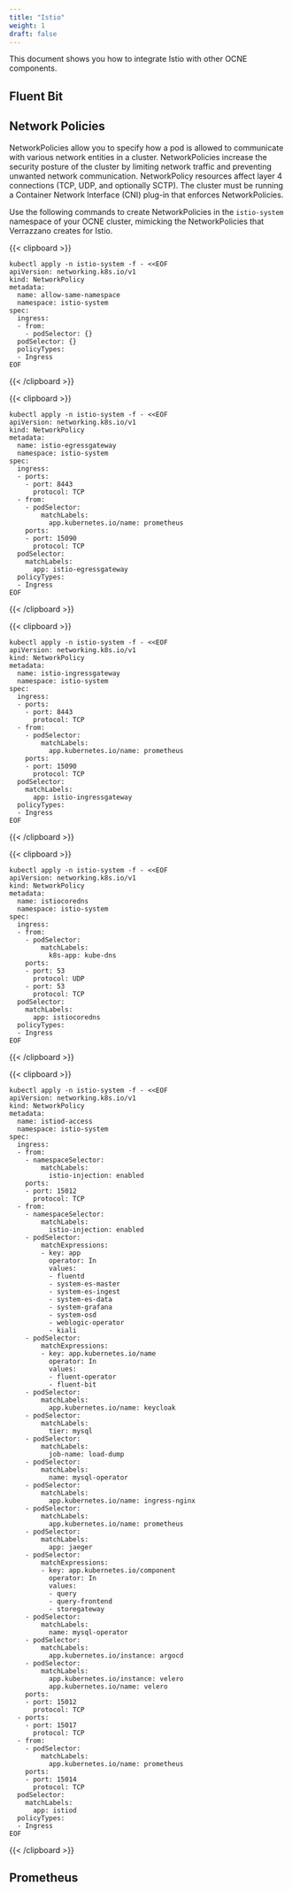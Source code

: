 ```yaml
---
title: "Istio"
weight: 1
draft: false
---
```

This document shows you how to integrate Istio with other OCNE components.

## Fluent Bit
## Network Policies
NetworkPolicies allow you to specify how a pod is allowed to communicate with various network entities in a cluster. NetworkPolicies increase the security posture of the cluster by limiting network traffic and preventing unwanted network communication. NetworkPolicy resources affect layer 4 connections (TCP, UDP, and optionally SCTP). The cluster must be running a Container Network Interface (CNI) plug-in that enforces NetworkPolicies.

Use the following commands to create NetworkPolicies in the `istio-system` namespace of your OCNE cluster, mimicking the NetworkPolicies that Verrazzano creates for Istio.

{{< clipboard >}}
<div class="highlight">

```
kubectl apply -n istio-system -f - <<EOF
apiVersion: networking.k8s.io/v1
kind: NetworkPolicy
metadata:
  name: allow-same-namespace
  namespace: istio-system
spec:
  ingress:
  - from:
    - podSelector: {}
  podSelector: {}
  policyTypes:
  - Ingress
EOF
```
</div>
{{< /clipboard >}}

{{< clipboard >}}
<div class="highlight">

```
kubectl apply -n istio-system -f - <<EOF
apiVersion: networking.k8s.io/v1
kind: NetworkPolicy
metadata:
  name: istio-egressgateway
  namespace: istio-system
spec:
  ingress:
  - ports:
    - port: 8443
      protocol: TCP
  - from:
    - podSelector:
        matchLabels:
          app.kubernetes.io/name: prometheus
    ports:
    - port: 15090
      protocol: TCP
  podSelector:
    matchLabels:
      app: istio-egressgateway
  policyTypes:
  - Ingress
EOF
```
</div>
{{< /clipboard >}}


{{< clipboard >}}
<div class="highlight">

```
kubectl apply -n istio-system -f - <<EOF
apiVersion: networking.k8s.io/v1
kind: NetworkPolicy
metadata:
  name: istio-ingressgateway
  namespace: istio-system
spec:
  ingress:
  - ports:
    - port: 8443
      protocol: TCP
  - from:
    - podSelector:
        matchLabels:
          app.kubernetes.io/name: prometheus
    ports:
    - port: 15090
      protocol: TCP
  podSelector:
    matchLabels:
      app: istio-ingressgateway
  policyTypes:
  - Ingress
EOF
```
</div>
{{< /clipboard >}}

{{< clipboard >}}
<div class="highlight">

```
kubectl apply -n istio-system -f - <<EOF
apiVersion: networking.k8s.io/v1
kind: NetworkPolicy
metadata:
  name: istiocoredns
  namespace: istio-system
spec:
  ingress:
  - from:
    - podSelector:
        matchLabels:
          k8s-app: kube-dns
    ports:
    - port: 53
      protocol: UDP
    - port: 53
      protocol: TCP
  podSelector:
    matchLabels:
      app: istiocoredns
  policyTypes:
  - Ingress
EOF
```
</div>
{{< /clipboard >}}

{{< clipboard >}}
<div class="highlight">

```
kubectl apply -n istio-system -f - <<EOF
apiVersion: networking.k8s.io/v1
kind: NetworkPolicy
metadata:
  name: istiod-access
  namespace: istio-system
spec:
  ingress:
  - from:
    - namespaceSelector:
        matchLabels:
          istio-injection: enabled
    ports:
    - port: 15012
      protocol: TCP
  - from:
    - namespaceSelector:
        matchLabels:
          istio-injection: enabled
    - podSelector:
        matchExpressions:
        - key: app
          operator: In
          values:
          - fluentd
          - system-es-master
          - system-es-ingest
          - system-es-data
          - system-grafana
          - system-osd
          - weblogic-operator
          - kiali
    - podSelector:
        matchExpressions:
        - key: app.kubernetes.io/name
          operator: In
          values:
          - fluent-operator
          - fluent-bit
    - podSelector:
        matchLabels:
          app.kubernetes.io/name: keycloak
    - podSelector:
        matchLabels:
          tier: mysql
    - podSelector:
        matchLabels:
          job-name: load-dump
    - podSelector:
        matchLabels:
          name: mysql-operator
    - podSelector:
        matchLabels:
          app.kubernetes.io/name: ingress-nginx
    - podSelector:
        matchLabels:
          app.kubernetes.io/name: prometheus
    - podSelector:
        matchLabels:
          app: jaeger
    - podSelector:
        matchExpressions:
        - key: app.kubernetes.io/component
          operator: In
          values:
          - query
          - query-frontend
          - storegateway
    - podSelector:
        matchLabels:
          name: mysql-operator
    - podSelector:
        matchLabels:
          app.kubernetes.io/instance: argocd
    - podSelector:
        matchLabels:
          app.kubernetes.io/instance: velero
          app.kubernetes.io/name: velero
    ports:
    - port: 15012
      protocol: TCP
  - ports:
    - port: 15017
      protocol: TCP
  - from:
    - podSelector:
        matchLabels:
          app.kubernetes.io/name: prometheus
    ports:
    - port: 15014
      protocol: TCP
  podSelector:
    matchLabels:
      app: istiod
  policyTypes:
  - Ingress
EOF
```
</div>
{{< /clipboard >}}

## Prometheus
